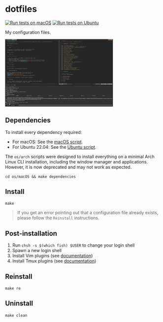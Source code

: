 # dotfiles

[![Run tests on macOS](https://github.com/foliea/dotfiles/actions/workflows/test-macOS.yml/badge.svg)](https://github.com/foliea/dotfiles/actions/workflows/test-macOS.yml)
[![Run tests on Ubuntu](https://github.com/foliea/dotfiles/actions/workflows/test-ubuntu.yml/badge.svg)](https://github.com/foliea/dotfiles/actions/workflows/test-ubuntu.yml)

My configuration files.

<img src="/images/env.png" width="350"/>

## Dependencies

To install every dependency required:

- For macOS: See the [macOS script](os/macOS/install.sh).
- For Ubuntu 22.04: See the [Ubuntu script](os/ubuntu/install.sh).

The `os/arch` scripts were designed to install everything on a minimal Arch Linux CLI installation, including the window manager and applications. However, it is now deprecated and may not work as expected.

    cd os/macOS && make dependencies

## Install

    make

> If you get an error pointing out that a configuration file
> already exists, please follow the `Reinstall` instructions.

## Post-installation

1. Run `chsh -s $(which fish) $USER` to change your login shell
1. Spawn a new login shell
1. Install Vim plugins (see [documentation](https://github.com/junegunn/vim-plug))
1. Install Tmux plugins (see [documentation](https://github.com/tmux-plugins/tpm))

## Reinstall

    make re

## Uninstall

    make clean
